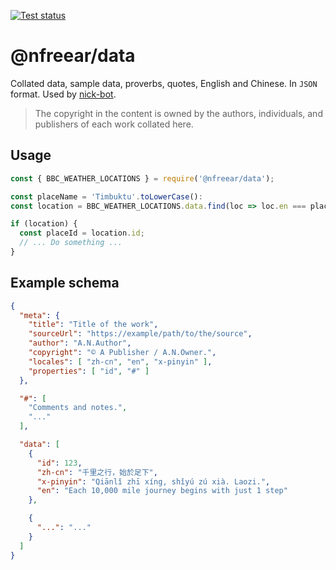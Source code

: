 
[![Test status][gh-badge]][gh-link]

# @nfreear/data #

Collated data, sample data, proverbs, quotes, English and Chinese.
In `JSON` format.
Used by [nick-bot][].

> The copyright in the content is owned by the authors, individuals,
> and publishers of each work collated here.

## Usage

```js
const { BBC_WEATHER_LOCATIONS } = require('@nfreear/data');

const placeName = 'Timbuktu'.toLowerCase():
const location = BBC_WEATHER_LOCATIONS.data.find(loc => loc.en === placeName);

if (location) {
  const placeId = location.id;
  // ... Do something ...
}
```

## Example schema

```json
{
  "meta": {
    "title": "Title of the work",
    "sourceUrl": "https://example/path/to/the/source",
    "author": "A.N.Author",
    "copyright": "© A Publisher / A.N.Owner.",
    "locales": [ "zh-cn", "en", "x-pinyin" ],
    "properties": [ "id", "#" ]
  },

  "#": [
    "Comments and notes.",
    "..."
  ],

  "data": [
    {
      "id": 123,
      "zh-cn": "千里之行，始於足下",
      "x-pinyin": "Qiānlǐ zhī xíng, shǐyú zú xià. Laozi.",
      "en": "Each 10,000 mile journey begins with just 1 step"
    },

    {
      "...": "..."
    }
  ]
}
```

[nick-bot]: https://github.com/nfreear/nick-bot.git
[gh-badge]: https://github.com/nfreear/data/workflows/Node%20CI/badge.svg
[gh-link]:  https://github.com/nfreear/data/actions "Test status ~ 'Node CI'"
